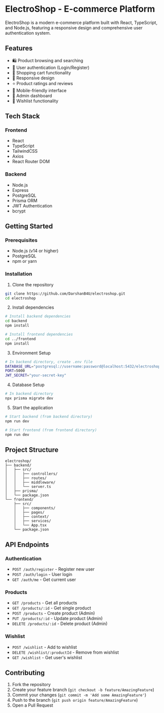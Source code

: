 # ElectroShop - E-commerce Platform

ElectroShop is a modern e-commerce platform built with React, TypeScript, and Node.js, featuring a responsive design and comprehensive user authentication system.

## Features

- 🛍️ Product browsing and searching
- 🔐 User authentication (Login/Register)
- 🛒 Shopping cart functionality
- 💫 Responsive design
- ⭐ Product ratings and reviews
- 📱 Mobile-friendly interface
- 🎯 Admin dashboard
- 💜 Wishlist functionality

## Tech Stack

### Frontend

- React
- TypeScript
- TailwindCSS
- Axios
- React Router DOM

### Backend

- Node.js
- Express
- PostgreSQL
- Prisma ORM
- JWT Authentication
- bcrypt

## Getting Started

### Prerequisites

- Node.js (v14 or higher)
- PostgreSQL
- npm or yarn

### Installation

1. Clone the repository

```bash
git clone https://github.com/DarshanB4U/electroshop.git
cd electroshop
```

2. Install dependencies

```bash
# Install backend dependencies
cd backend
npm install

# Install frontend dependencies
cd ../frontend
npm install
```

3. Environment Setup

```bash
# In backend directory, create .env file
DATABASE_URL="postgresql://username:password@localhost:5432/electroshop"
PORT=5000
JWT_SECRET="your-secret-key"
```

4. Database Setup

```bash
# In backend directory
npx prisma migrate dev
```

5. Start the application

```bash
# Start backend (from backend directory)
npm run dev

# Start frontend (from frontend directory)
npm run dev
```

## Project Structure

```
electroshop/
├── backend/
│   ├── src/
│   │   ├── controllers/
│   │   ├── routes/
│   │   ├── middleware/
│   │   └── server.ts
│   ├── prisma/
│   └── package.json
└── frontend/
    ├── src/
    │   ├── components/
    │   ├── pages/
    │   ├── context/
    │   ├── services/
    │   └── App.tsx
    └── package.json
```

## API Endpoints

### Authentication

- `POST /auth/register` - Register new user
- `POST /auth/login` - User login
- `GET /auth/me` - Get current user

### Products

- `GET /products` - Get all products
- `GET /products/:id` - Get single product
- `POST /products` - Create product (Admin)
- `PUT /products/:id` - Update product (Admin)
- `DELETE /products/:id` - Delete product (Admin)

### Wishlist

- `POST /wishlist` - Add to wishlist
- `DELETE /wishlist/:productId` - Remove from wishlist
- `GET /wishlist` - Get user's wishlist

## Contributing

1. Fork the repository
2. Create your feature branch (`git checkout -b feature/AmazingFeature`)
3. Commit your changes (`git commit -m 'Add some AmazingFeature'`)
4. Push to the branch (`git push origin feature/AmazingFeature`)
5. Open a Pull Request
